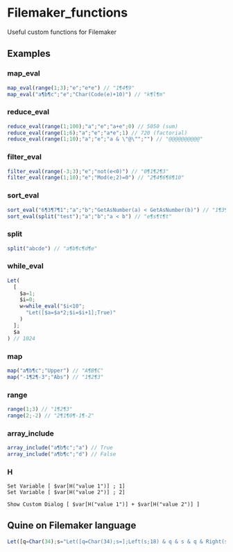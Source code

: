 # Filemaker_functions
Useful custom functions for Filemaker

## Examples

### map_eval  
```javascript
map_eval(range(1;3);"e";"e*e") // "1¶4¶9"
map_eval("a¶b¶c";"e";"Char(Code(e)+10)") // "k¶l¶m"
```

### reduce_eval  
```javascript
reduce_eval(range(1;100);"a";"e";"a+e";0) // 5050 (sum)
reduce_eval(range(1;6);"a";"e";"a*e";1) // 720 (factorial)
reduce_eval(range(1;10);"a";"e";"a & \"@\"";"") // "@@@@@@@@@@"
```

### filter_eval  
```javascript
filter_eval(range(-3;3);"e";"not(e<0)") // "0¶1¶2¶3"
filter_eval(range(1;10);"e";"Mod(e;2)=0") // "2¶4¶6¶8¶10"
```

### sort_eval
```javascript
sort_eval("6¶3¶7¶1";"a";"b";"GetAsNumber(a) < GetAsNumber(b)") // "1¶3¶6¶7"
sort_eval(split("test");"a";"b";"a < b") // "e¶s¶t¶t"
```

### split
```javascript
split("abcde") // "a¶b¶c¶d¶e"
```

### while_eval  
```javascript
Let(
  [
    $a=1;
    $i=0;
    w=while_eval("$i<10";
      "Let([$a=$a*2;$i=$i+1];True)"
    )
  ];
  $a
) // 1024
```

### map
```javascript
map("a¶b¶c";"Upper") // "A¶B¶C"
map("-1¶2¶-3";"Abs") // "1¶2¶3"
```

### range
```javascript
range(1;3) // "1¶2¶3"
range(2;-2) // "2¶1¶0¶-1¶-2"
```

### array_include
```javascript
array_include("a¶b¶c";"a") // True
array_include("a¶b¶c";"d") // False
```

### H
```
Set Variable [ $var[H("value 1")] ; 1]
Set Variable [ $var[H("value 2")] ; 2]

Show Custom Dialog [ $var[H("value 1")] + $var[H("value 2")] ]
```

## Quine on Filemaker language
```javascript
Let([q=Char(34);s="Let([q=Char(34);s=];Left(s;18) & q & s & q & Right(s;Length(s)-18))"];Left(s;18) & q & s & q & Right(s;Length(s)-18))
```
